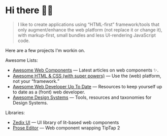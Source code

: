 # Hi there 👋🏻

> I like to create applications using “HTML-first” framework/tools that only augment/enhance the web platform (not replace it or change it), with markup-first, small bundles and less UI-rendering JavaScript code.

Here are a few projects I'm workin on.

Awesome Lists:
- [Awesome Web Components](https://github.com/zedix/awesome-web-components) — Latest articles on web components ✨.
- [Awesome HTML & CSS (with super powers)](https://github.com/zedix/awesome-html-css) — Use the (web) platform, not your <q>framework</a>.
- [Awesome Web Developer Up To Date](https://github.com/zedix/awesome-web-developer-up-to-date) — Resources to keep yourself up to date as a (front) web developer.
- [Awesome Design Systems](https://github.com/zedix/awesome-design-systems) — Tools, resources and taxonomies for Design Systems.

Libraries:
- [Zedix UI](https://github.com/zedix/zedix-ui) — UI library of lit-based web components
- [Prose Editor](https://github.com/zedix/prose-editor-element) — Web component wrapping TipTap 2
